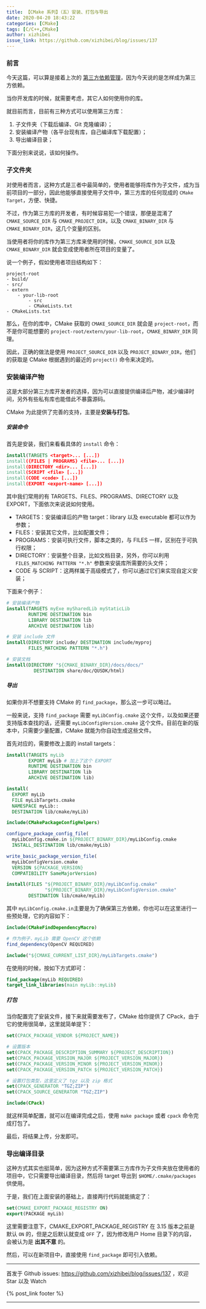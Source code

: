 ```yaml
---
title: 【CMake 系列】（五）安装、打包与导出
date: 2020-04-20 18:43:22
categories: [CMake]
tags: [C/C++,CMake]
author: xizhibei
issue_link: https://github.com/xizhibei/blog/issues/137
---
```

<!-- en_title: cmake-5-install-package-and-export -->

### 前言

今天这篇，可以算是接着上次的 [第三方依赖管理](https://github.com/xizhibei/blog/issues/134)，因为今天说的是怎样成为第三方依赖。

当你开发库的时候，就需要考虑，其它人如何使用你的库。

就目前而言，目前有三种方式可以使用第三方库：

1.  子文件夹（下载后编译、Git 克隆编译）；
2.  安装编译产物（各平台现有库，自己编译库下载配置）；
3.  导出编译目录；

下面分别来说说，该如何操作。

### 子文件夹

对使用者而言，这种方式是三者中最简单的，使用者能够将库作为子文件，成为当前项目的一部分，因此他能够直接使用子文件中，第三方库的任何现成的 `CMake Target`，方便、快捷。

不过，作为第三方库的开发者，有时候容易犯一个错误，那便是混淆了 `CMAKE_SOURCE_DIR` 与 `CMAKE_PROJECT_DIR`，以及 `CMAKE_BINARY_DIR` 与 `CMAKE_BINARY_DIR`，这几个变量的区别。

当使用者将你的库作为第三方库来使用的时候，`CMAKE_SOURCE_DIR` 以及 `CMAKE_BINARY_DIR` 就会变成使用者所在项目的变量了。

说一个例子，假如使用者项目结构如下：

    project-root
    - build/
    - src/
    - extern
        - your-lib-root
            - src
            - CMakeLists.txt
    - CMakeLists.txt

那么，在你的库中，CMake 获取的 `CMAKE_SOURCE_DIR` 就会是 `project-root`，而不是你可能想要的 `project-root/extern/your-lib-root`，`CMAKE_BINARY_DIR` 同理。

因此，正确的做法是使用 `PROJECT_SOURCE_DIR` 以及 `PROJECT_BINARY_DIR`，他们的获取是 CMake 根据遇到的最近的 `project()` 命令来决定的。

### 安装编译产物

这是大部分第三方库开发者的选择，因为可以直接提供编译后产物，减少编译时间，另外有些私有库也能借此不暴露源码。

CMake 为此提供了完善的支持，主要是**安装与打包**。

##### 安装命令

首先是安装，我们来看看具体的 `install` 命令：

```cmake
install(TARGETS <target>... [...])
install({FILES | PROGRAMS} <file>... [...])
install(DIRECTORY <dir>... [...])
install(SCRIPT <file> [...])
install(CODE <code> [...])
install(EXPORT <export-name> [...])
```

其中我们常用的有 TARGETS、FILES、PROGRAMS、DIRECTORY 以及 EXPORT，下面依次来说说如何使用。

-   TARGETS：安装编译后的产物 target：library 以及 executable 都可以作为参数；
-   FILES：安装其它文件，比如配置文件；
-   PROGRAMS：安装可执行文件，脚本之类的，与 FILES 一样，区别在于可执行权限；
-   DIRECTORY：安装整个目录，比如文档目录，另外，你可以利用 `FILES_MATCHING PATTERN "*.h"` 参数来安装库所需要的头文件；
-   CODE 与 SCRIPT：这两样属于高级模式了，你可以通过它们来实现自定义安装；

下面来个例子：

```cmake
# 安装编译产物
install(TARGETS myExe mySharedLib myStaticLib
        RUNTIME DESTINATION bin
        LIBRARY DESTINATION lib
        ARCHIVE DESTINATION lib)

# 安装 include 文件
install(DIRECTORY include/ DESTINATION include/myproj
        FILES_MATCHING PATTERN "*.h")

# 安装文档
install(DIRECTORY "${CMAKE_BINARY_DIR}/docs/docs/"
          DESTINATION share/doc/QUSDK/html)
```

##### 导出

如果你并不想要支持 CMake 的 `find_package`，那么这一步可以略过。

一般来说，支持 `find_package` 需要 `myLibConfig.cmake` 这个文件，以及如果还要支持版本查找的话，还需要 `myLibConfigVersion.cmake` 这个文件。目前在新的版本中，只需要少量配置，CMake 就能为你自动生成这些文件。

首先对应的，需要修改上面的 install targets：

```cmake
install(TARGETS myLib
        EXPORT myLib # 加上了这个 EXPORT
        RUNTIME DESTINATION bin
        LIBRARY DESTINATION lib
        ARCHIVE DESTINATION lib)
```

```cmake
install(
  EXPORT myLib
  FILE myLibTargets.cmake
  NAMESPACE myLib::
  DESTINATION lib/cmake/myLib)

include(CMakePackageConfigHelpers)

configure_package_config_file(
  myLibConfig.cmake.in ${PROJECT_BINARY_DIR}/myLibConfig.cmake
  INSTALL_DESTINATION lib/cmake/myLib)

write_basic_package_version_file(
  myLibConfigVersion.cmake
  VERSION ${PACKAGE_VERSION}
  COMPATIBILITY SameMajorVersion)

install(FILES "${PROJECT_BINARY_DIR}/myLibConfig.cmake"
              "${PROJECT_BINARY_DIR}/myLibConfigVersion.cmake"
        DESTINATION lib/cmake/myLib)
```

其中 `myLibConfig.cmake.in`主要是为了确保第三方依赖，你也可以在这里进行一些预处理，它的内容如下：

```cmake
include(CMakeFindDependencyMacro)

# 作为例子，myLib 需要 OpenCV 这个依赖
find_dependency(OpenCV REQUIRED)

include("${CMAKE_CURRENT_LIST_DIR}/myLibTargets.cmake")
```

在使用的时候，按如下方式即可：

```cmake
find_package(myLib REQUIRED)
target_link_libraries(main myLib::myLib)
```

##### 打包

当你配置完了安装文件，接下来就需要发布了，CMake 给你提供了 CPack，由于它的使用很简单，这里就简单提下：

```cmake
set(CPACK_PACKAGE_VENDOR ${PROJECT_NAME})

# 设置版本
set(CPACK_PACKAGE_DESCRIPTION_SUMMARY ${PROJECT_DESCRIPTION})
set(CPACK_PACKAGE_VERSION_MAJOR ${PROJECT_VERSION_MAJOR})
set(CPACK_PACKAGE_VERSION_MINOR ${PROJECT_VERSION_MINOR})
set(CPACK_PACKAGE_VERSION_PATCH ${PROJECT_VERSION_PATCH})

# 设置打包类型，这里定义了 tgz 以及 zip 格式
set(CPACK_GENERATOR "TGZ;ZIP")
set(CPACK_SOURCE_GENERATOR "TGZ;ZIP")

include(CPack)
```

就这样简单配置，就可以在编译完成之后，使用 `make package` 或者 `cpack` 命令完成打包了。

最后，将结果上传，分发即可。

### 导出编译目录

这种方式其实也挺简单，因为这种方式不需要第三方库作为子文件夹放在使用者的项目中，它只需要导出编译目录，然后将 target 导出到 `$HOME/.cmake/packages` 供使用。

于是，我们在上面安装的基础上，直接两行代码就能搞定了：

```cmake
set(CMAKE_EXPORT_PACKAGE_REGISTRY ON)
export(PACKAGE myLib)
```

这里需要注意下，CMAKE_EXPORT_PACKAGE_REGISTRY 在 3.15 版本之前是默认 `ON` 的，但是之后默认就变成 `OFF` 了，因为修改用户 Home 目录下的内容，会被认为是 **出其不意** 的。

然后，可以在新项目中，直接使用 `find_package` 即可引入依赖。


***
首发于 Github issues: https://github.com/xizhibei/blog/issues/137 ，欢迎 Star 以及 Watch

{% post_link footer %}
***